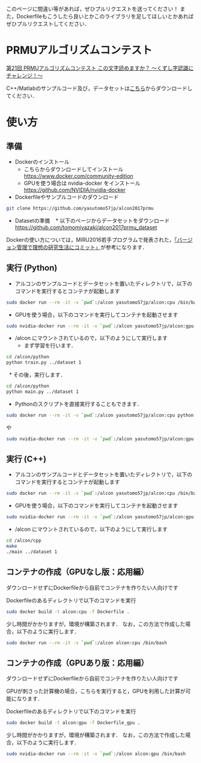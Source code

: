 このページに間違い等があれば，ぜひプルリクエストを送ってください！
また，Dockerfileもこうしたら良いとかこのライブラリを足してほしいとかあればぜひプルリクエストしてください．

# PRMUアルゴリズムコンテスト

[第21回 PRMUアルゴリズムコンテスト この文字読めますか？ 〜くずし字認識にチャレンジ！〜](https://sites.google.com/view/alcon2017prmu)

C++/Matlabのサンプルコード及び，データセットは[こちら](https://github.com/tomomiyazaki/alcon2017prmu)からダウンロードしてください．

# 使い方

## 準備

* Dockerのインストール
    * こちらからダウンロードしてインストール https://www.docker.com/community-edition
    * GPUを使う場合は nvidia-docker をインストール https://github.com/NVIDIA/nvidia-docker
* Dockerfileやサンプルコードのダウンロード
```bash
git clone https://github.com/yasutomo57jp/alcon2017prmu
```
* Datasetの準備
    * 以下のページからデータセットをダウンロード
         https://github.com/tomomiyazaki/alcon2017prmu_dataset

Dockerの使い方については，MIRU2016若手プログラムで発表された，[「バージョン管理で理想の研究生活にコミット」](https://87dc9068-a-62cb3a1a-s-sites.googlegroups.com/site/miru2016hamamatsu/wakate/Wakate-VCS.pdf?attachauth=ANoY7cpB_-uqm2qiDVgP2RVrTmqT-ok9w6gMmzt-G75oWInKX2GmVU9Qu4AxR24TjgEIz0lz588fxMFwuIGXuvAl_md8kDJYT_jltEL6Bz-tZQa5XS0ACAdPZQQ9xZnMw-Ra-03ccAynKgDIK3S7eBRgg20rXVndaCm8K9TQQ4FrriMxgJu5o-mm0meBzdwB5Xp7fBwBbc69iDf4tkHIHX4CcWIj72-r8Ztzng8mCMIPE2ZcfyGcogU%3D&attredirects=0)が参考になります．

## 実行 (Python)

* アルコンのサンプルコードとデータセットを置いたディレクトリで，以下のコマンドを実行するとコンテナが起動します

```bash
sudo docker run --rm -it -v `pwd`:/alcon yasutomo57jp/alcon:cpu /bin/bash
```

* GPUを使う場合，以下のコマンドを実行してコンテナを起動させます

```bash
sudo nvidia-docker run --rm -it -v `pwd`:/alcon yasutomo57jp/alcon:gpu /bin/bash
```

* /alcon にマウントされているので，以下のようにして実行します
   * まず学習を行います．
```bash
cd /alcon/python
python train.py ../dataset 1
```
   * その後，実行します．
```bash
cd /alcon/python
python main.py ../dataset 1
```

* Pythonのスクリプトを直接実行することもできます．
```bash
sudo docker run --rm -it -v `pwd`:/alcon yasutomo57jp/alcon:cpu python main.py dataset 1
```
や
```bash
sudo nvidia-docker run --rm -it -v `pwd`:/alcon yasutomo57jp/alcon:gpu python main.py dataset 1
```

## 実行 (C++)

* アルコンのサンプルコードとデータセットを置いたディレクトリで，以下のコマンドを実行するとコンテナが起動します

```bash
sudo docker run --rm -it -v `pwd`:/alcon yasutomo57jp/alcon:cpu /bin/bash
```

* GPUを使う場合，以下のコマンドを実行してコンテナを起動させます

```bash
sudo nvidia-docker run --rm -it -v `pwd`:/alcon yasutomo57jp/alcon:gpu /bin/bash
```

* /alcon にマウントされているので，以下のようにして実行します

```bash
cd /alcon/cpp
make
./main ../dataset 1
```

## コンテナの作成（GPUなし版：応用編）

ダウンロードせずにDockerfileから自前でコンテナを作りたい人向けです

Dockerfileのあるディレクトリで以下のコマンドを実行

```bash
sudo docker build -t alcon:cpu -f Dockerfile .
```

少し時間がかかりますが，環境が構築されます．
なお，この方法で作成した場合，以下のように実行します．
```bash
sudo docker run --rm -it -v `pwd`:/alcon alcon:cpu /bin/bash
```


## コンテナの作成（GPUあり版：応用編）

ダウンロードせずにDockerfileから自前でコンテナを作りたい人向けです

GPUが刺さった計算機の場合，こちらを実行すると，GPUを利用した計算が可能になります．

Dockerfileのあるディレクトリで以下のコマンドを実行

```bash
sudo docker build -t alcon:gpu -f Dockerfile_gpu .
```

少し時間がかかりますが，環境が構築されます．
なお，この方法で作成した場合，以下のように実行します．
```bash
sudo nvidia-docker run --rm -it -v `pwd`:/alcon alcon:gpu /bin/bash
```

